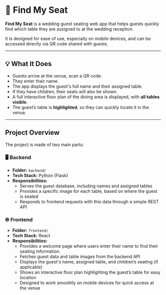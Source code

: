 # 🚀 Find My Seat

**Find My Seat** is a wedding guest seating web app that helps guests quickly find which table they are assigned to at the wedding reception.

It is designed for ease of use, especially on mobile devices, and can be accessed directly via QR code shared with guests.

---

## 💡 What It Does

- Guests arrive at the venue, scan a QR code.
- They enter their name.
- The app displays the guest's full name and their assigned table.
- If they have children, their seats will also be shown.
- A full interactive floor plan of the dining area is displayed, with **all tables visible**.
- The guest’s table is **highlighted**, so they can quickly locate it in the venue.


---

## Project Overview

The project is made of two main parts:

### 🖥️ Backend

- **Folder:** `backend/`
- **Tech Stack:** Python (Flask)
- **Responsibilities:**
  - Serves the guest database, including names and assigned tables
  - Provides a specific image for each table, based on where the guest is seated
  - Responds to frontend requests with this data through a simple REST API


### 🌐 Frontend

- **Folder:** `frontend/`
- **Tech Stack:** React
- **Responsibilities:**
  - Provides a welcome page where users enter their name to find their seating information.
  - Fetches guest data and table images from the backend API
  - Displays the guest's name, assigned table, and children’s seating (if applicable)
  - Shows an interactive floor plan highlighting the guest’s table for easy location
  - Designed to work smoothly on mobile devices for quick access at the venue




